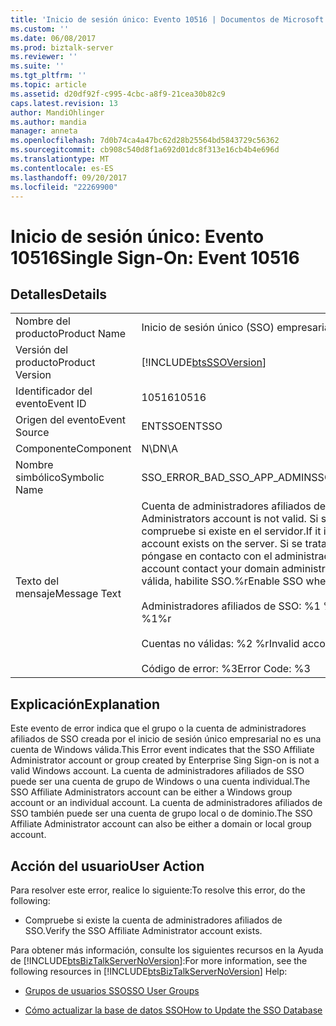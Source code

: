 ```yaml
---
title: 'Inicio de sesión único: Evento 10516 | Documentos de Microsoft'
ms.custom: ''
ms.date: 06/08/2017
ms.prod: biztalk-server
ms.reviewer: ''
ms.suite: ''
ms.tgt_pltfrm: ''
ms.topic: article
ms.assetid: d20df92f-c995-4cbc-a8f9-21cea30b82c9
caps.latest.revision: 13
author: MandiOhlinger
ms.author: mandia
manager: anneta
ms.openlocfilehash: 7d0b74ca4a47bc62d28b25564bd5843729c56362
ms.sourcegitcommit: cb908c540d8f1a692d01dc8f313e16cb4b4e696d
ms.translationtype: MT
ms.contentlocale: es-ES
ms.lasthandoff: 09/20/2017
ms.locfileid: "22269900"
---
```

# <a name="single-sign-on-event-10516"></a><span data-ttu-id="26087-102">Inicio de sesión único: Evento 10516</span><span class="sxs-lookup"><span data-stu-id="26087-102">Single Sign-On: Event 10516</span></span>
## <a name="details"></a><span data-ttu-id="26087-103">Detalles</span><span class="sxs-lookup"><span data-stu-id="26087-103">Details</span></span>  
  
|||  
|-|-|  
|<span data-ttu-id="26087-104">Nombre del producto</span><span class="sxs-lookup"><span data-stu-id="26087-104">Product Name</span></span>|<span data-ttu-id="26087-105">Inicio de sesión único (SSO) empresarial</span><span class="sxs-lookup"><span data-stu-id="26087-105">Enterprise Single Sign-On</span></span>|  
|<span data-ttu-id="26087-106">Versión del producto</span><span class="sxs-lookup"><span data-stu-id="26087-106">Product Version</span></span>|[!INCLUDE[btsSSOVersion](../includes/btsssoversion-md.md)]|  
|<span data-ttu-id="26087-107">Identificador del evento</span><span class="sxs-lookup"><span data-stu-id="26087-107">Event ID</span></span>|<span data-ttu-id="26087-108">10516</span><span class="sxs-lookup"><span data-stu-id="26087-108">10516</span></span>|  
|<span data-ttu-id="26087-109">Origen del evento</span><span class="sxs-lookup"><span data-stu-id="26087-109">Event Source</span></span>|<span data-ttu-id="26087-110">ENTSSO</span><span class="sxs-lookup"><span data-stu-id="26087-110">ENTSSO</span></span>|  
|<span data-ttu-id="26087-111">Componente</span><span class="sxs-lookup"><span data-stu-id="26087-111">Component</span></span>|<span data-ttu-id="26087-112">N\D</span><span class="sxs-lookup"><span data-stu-id="26087-112">N\A</span></span>|  
|<span data-ttu-id="26087-113">Nombre simbólico</span><span class="sxs-lookup"><span data-stu-id="26087-113">Symbolic Name</span></span>|<span data-ttu-id="26087-114">SSO_ERROR_BAD_SSO_APP_ADMIN</span><span class="sxs-lookup"><span data-stu-id="26087-114">SSO_ERROR_BAD_SSO_APP_ADMIN</span></span>|  
|<span data-ttu-id="26087-115">Texto del mensaje</span><span class="sxs-lookup"><span data-stu-id="26087-115">Message Text</span></span>|<span data-ttu-id="26087-116">Cuenta de administradores afiliados de SSO no válida.</span><span class="sxs-lookup"><span data-stu-id="26087-116">The SSO Affiliate Administrators account is not valid.</span></span> <span data-ttu-id="26087-117">Si se trata de una cuenta local, compruebe si existe en el servidor.</span><span class="sxs-lookup"><span data-stu-id="26087-117">If it is a local account check that this account exists on the server.</span></span> <span data-ttu-id="26087-118">Si se trata de una cuenta de dominio, póngase en contacto con el administrador de dominio.</span><span class="sxs-lookup"><span data-stu-id="26087-118">If it is a domain account contact your domain administrator.</span></span> <span data-ttu-id="26087-119">Cuando la cuenta sea válida, habilite SSO.%r</span><span class="sxs-lookup"><span data-stu-id="26087-119">Enable SSO when the account is valid.%r</span></span><br /><br /> <span data-ttu-id="26087-120">Administradores afiliados de SSO: %1 %r</span><span class="sxs-lookup"><span data-stu-id="26087-120">SSO Affiliate Administrators: %1%r</span></span><br /><br /> <span data-ttu-id="26087-121">Cuentas no válidas: %2 %r</span><span class="sxs-lookup"><span data-stu-id="26087-121">Invalid accounts: %2%r</span></span><br /><br /> <span data-ttu-id="26087-122">Código de error: %3</span><span class="sxs-lookup"><span data-stu-id="26087-122">Error Code: %3</span></span>|  
  
## <a name="explanation"></a><span data-ttu-id="26087-123">Explicación</span><span class="sxs-lookup"><span data-stu-id="26087-123">Explanation</span></span>  
 <span data-ttu-id="26087-124">Este evento de error indica que el grupo o la cuenta de administradores afiliados de SSO creada por el inicio de sesión único empresarial no es una cuenta de Windows válida.</span><span class="sxs-lookup"><span data-stu-id="26087-124">This Error event indicates that the SSO Affiliate Administrator account or group created by Enterprise Sing Sign-on is not a valid Windows account.</span></span> <span data-ttu-id="26087-125">La cuenta de administradores afiliados de SSO puede ser una cuenta de grupo de Windows o una cuenta individual.</span><span class="sxs-lookup"><span data-stu-id="26087-125">The SSO Affiliate Administrators account can be either a Windows group account or an individual account.</span></span> <span data-ttu-id="26087-126">La cuenta de administradores afiliados de SSO también puede ser una cuenta de grupo local o de dominio.</span><span class="sxs-lookup"><span data-stu-id="26087-126">The SSO Affiliate Administrator account can also be either a domain or local group account.</span></span>  
  
## <a name="user-action"></a><span data-ttu-id="26087-127">Acción del usuario</span><span class="sxs-lookup"><span data-stu-id="26087-127">User Action</span></span>  
 <span data-ttu-id="26087-128">Para resolver este error, realice lo siguiente:</span><span class="sxs-lookup"><span data-stu-id="26087-128">To resolve this error, do the following:</span></span>  
  
-   <span data-ttu-id="26087-129">Compruebe si existe la cuenta de administradores afiliados de SSO.</span><span class="sxs-lookup"><span data-stu-id="26087-129">Verify the SSO Affiliate Administrator account exists.</span></span>  
  
 <span data-ttu-id="26087-130">Para obtener más información, consulte los siguientes recursos en la Ayuda de [!INCLUDE[btsBizTalkServerNoVersion](../includes/btsbiztalkservernoversion-md.md)]:</span><span class="sxs-lookup"><span data-stu-id="26087-130">For more information, see the following resources in [!INCLUDE[btsBizTalkServerNoVersion](../includes/btsbiztalkservernoversion-md.md)] Help:</span></span>  
  
-   [<span data-ttu-id="26087-131">Grupos de usuarios SSO</span><span class="sxs-lookup"><span data-stu-id="26087-131">SSO User Groups</span></span>](../core/sso-user-groups.md)  
  
-   [<span data-ttu-id="26087-132">Cómo actualizar la base de datos SSO</span><span class="sxs-lookup"><span data-stu-id="26087-132">How to Update the SSO Database</span></span>](../core/how-to-update-the-sso-database.md)
